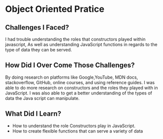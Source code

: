 # Object Oriented Pratice

## Challenges I Faced? 

I had trouble understanding the roles that constructors played within javascript, As well as understanding JavaScript functions in regards to the type of data they can be served.

## How Did I Over Come Those Challenges? 

By doing research on platforms like Google,YouTube, MDN docs, stackoverflow, GitHub, online courses, and using reference guides. I was able to do more research on constructors and the roles they played with in JavaScript. I was also able to get a better understanding of the types of data the Java script can manipulate.

## What Did I Learn? 

- How to understand the role Constructors play in JavaScript.
- How to create flexible functions that can serve a variety of data
